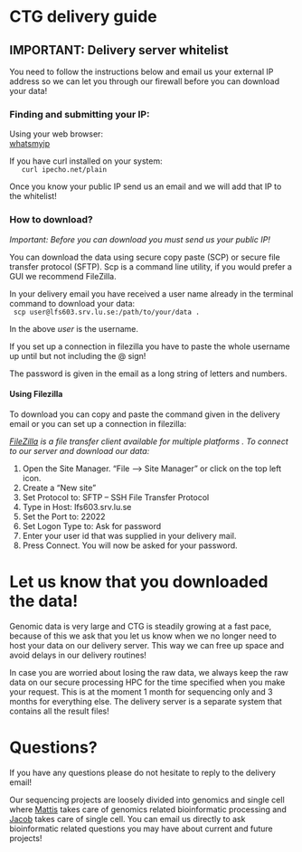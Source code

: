 # CTG delivery guide

## IMPORTANT: Delivery server whitelist
You need to follow the instructions below and email us your external IP address so we
can let you through our firewall before you can download your data!

### Finding and submitting your IP:

 Using your web browser:  
[whatsmyip](https://www.whatismyip.com/)

If you have curl installed on your system:  
```    curl ipecho.net/plain ```
    


Once you know your public IP send us an email and we will add that IP to the whitelist!

### How to download?
*Important: Before you can download you must send us your public IP!*

You can download the data using secure copy paste (SCP) or secure file transfer protocol (SFTP). Scp is a command line utility, if you would prefer a GUI we recommend FileZilla.

In your delivery email you have received a user name already in the terminal command to download your data:  
``` scp user@lfs603.srv.lu.se:/path/to/your/data .```

In the above *user* is the username. 

If you set up a connection in filezilla you have to paste the whole username up until but not including the @ sign!

The password is given in the email as a long string of letters and numbers.

#### Using Filezilla
To download you can copy and paste the command given in the delivery email or you can set up a connection in filezilla:

*[FileZilla](https://filezilla-project.org/) is a file transfer client available for multiple platforms .*
*To connect to our server and download our data:*
1. Open the Site Manager. “File --> Site Manager” or click on the top left icon.
2. Create a “New site”
3. Set Protocol to: SFTP – SSH File Transfer Protocol
4. Type in Host: lfs603.srv.lu.se
5. Set the Port to: 22022
6. Set Logon Type to: Ask for password
7. Enter your user id that was supplied in your delivery mail.
8. Press Connect. You will now be asked for your password.


# Let us know that you downloaded the data!
Genomic data is very large and CTG is steadily growing at a fast pace, because of this we ask that you let us know when we no longer need to host your data on our delivery server. This way we can free up space and avoid delays in our delivery routines!

In case you are worried about losing the raw data, we always keep the raw data on our secure processing HPC for the time specified when you make your request. This is at the moment 1 month for sequencing only and 3 months for everything else. The delivery server is a separate system that contains all the result files! 

# Questions?

If you have any questions please do not hesitate to reply to the delivery email! 

Our sequencing projects are loosely divided into genomics and single cell where [Mattis](mailto:mattis.knulst@med.lu.se) takes care of genomics related bioinformatic processing and [Jacob](mailto:jacob.karlstrom@med.lu.se) takes care of single cell. You can email us directly to ask bioinformatic related questions you may have about current and future projects!